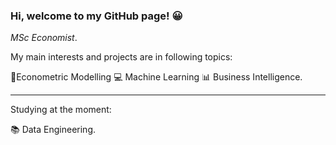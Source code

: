 

### Hi, welcome to my GitHub page! 😀


*MSc Economist*.

My main interests and projects are in following topics:


 📶Econometric Modelling
 💻 Machine Learning
 📊 Business Intelligence.

------------------------

Studying at the moment: 

📚 Data Engineering.

